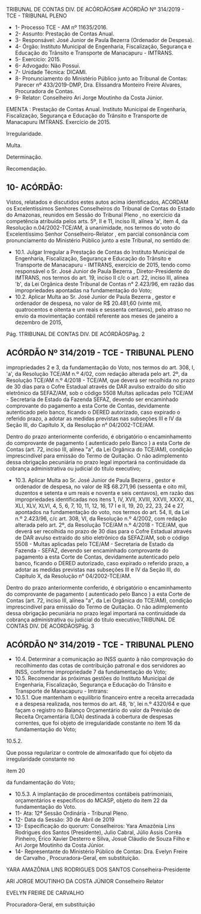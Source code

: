 TRIBUNAL DE CONTAS DIV. DE ACÓRDÃOS## ACÓRDÃO Nº 314/2019 - TCE - TRIBUNAL PLENO

- 1- Processo TCE - AM nº 11635/2016.
- 2- Assunto: Prestação de Contas Anual.
- 3- Responsável: José Junior de Paula Bezerra (Ordenador de Despesa).
- 4- Órgão: Instituto  Municipal  de  Engenharia,  Fiscalização,  Segurança  e  Educação  do Trânsito e Transporte de Manacapuru - IMTRANS.
- 5- Exercício: 2015.
- 6- Advogado: Não Possui.
- 7- Unidade Técnica: DICAMI.
- 8- Pronunciamento  do  Ministério  Público  junto  ao  Tribunal  de  Contas: Parecer  nº 433/2019-DMP, Dra. Elissandra Monteiro Freire Alvares, Procuradora de Contas.
- 9- Relator: Conselheiro Ari Jorge Moutinho da Costa Júnior.

EMENTA : Prestação de Contas  Anual. Instituto Municipal de Engenharia, Fiscalização, Segurança e Educação do Trânsito e Transporte de Manacapuru IMTRANS. Exercício de 2015.

Irregularidade.

Multa.

Determinação.

Recomendação.

## 10-  ACÓRDÃO:

Vistos, relatados e discutidos estes autos acima identificados, ACORDAM os Excelentíssimos Senhores Conselheiros do Tribunal de Contas do Estado do Amazonas, reunidos em Sessão do Tribunal Pleno , no exercício da competência atribuída pelos arts. 5º, II e 11, inciso III, alínea 'a', item 4, da Resolução n.04/2002-TCE/AM, à unanimidade, nos termos do voto do Excelentíssimo Senhor Conselheiro-Relator , em parcial consonância com pronunciamento do Ministério Público junto a este Tribunal, no sentido de:

- 10.1. Julgar  Irregular a  Prestação  de  Contas  do  Instituto  Municipal  de Engenharia, Fiscalização, Segurança e Educação do Trânsito e Transporte de Manacapuru - IMTRANS, exercício de 2015, tendo como responsável o Sr. José Junior de Paula Bezerra , Diretor-Presidente do IMTRANS, nos termos do art. 19, inciso II c/c o art. 22, inciso III, alínea 'b', da Lei Orgânica deste Tribunal de Contas n° 2.423/96, em razão das impropriedades apontadas na fundamentação do Voto;
- 10.2. Aplicar Multa ao Sr. José Junior de Paula Bezerra , gestor e ordenador de despesa, no valor de R$ 20.481,60 (vinte mil, quatrocentos e oitenta e um reais e sessenta centavos), pelo atraso no envio da movimentação contábil referente aos meses  de janeiro a dezembro  de 2015,

Pág. 1TRIBUNAL DE CONTAS DIV. DE ACÓRDÃOSPág. 2

## ACÓRDÃO Nº 314/2019 - TCE - TRIBUNAL PLENO

impropriedades 2 e 3, da fundamentação do Voto, nos termos do art. 308, I, 'a', da Resolução TCE/AM n.º 4/02, com redação alterada pelo art.  2º,  da  Resolução  TCE/AM  n.º  4/2018  - TCE/AM,  que  deverá  ser recolhida no prazo de 30 dias para o Cofre Estadual através de DAR avulso extraído do sítio eletrônico da SEFAZ/AM, sob o código 5508 Multas  aplicadas  pelo  TCE/AM  -  Secretaria  de  Estado  da  Fazenda  SEFAZ, devendo ser encaminhado comprovante do pagamento a esta Corte  de  Contas,  devidamente  autenticado  pelo  banco,  ficando  o DERED autorizado, caso expirado o referido prazo, a adotar as medidas previstas  nas  subseções  III  e  IV  da  Seção  III,  do  Capítulo  X,  da Resolução n° 04/2002-TCE/AM.

Dentro do prazo anteriormente conferido, é obrigatório o encaminhamento  do  comprovante  de  pagamento  ( autenticado  pelo Banco )  a  esta  Corte  de  Contas  (art.  72,  inciso  III,  alínea  "a",  da  Lei Orgânica do TCE/AM), condição imprescindível para emissão do Termo de Quitação. O não adimplemento dessa obrigação pecuniária no prazo legal importará na continuidade da cobrança administrativa ou judicial do título executivo;

- 10.3. Aplicar Multa ao Sr. José Junior de Paula Bezerra , gestor e ordenador de despesa, no valor de R$ 68.271,96 (sessenta e oito mil, duzentos e setenta e um  reais  e noventa  e  seis centavos), em  razão  das impropriedades identificadas nos itens 1, IV, XVII, XVIII, XXVII, XXXV, XL, XLI, XLV, XLVI, 4, 5, 6, 7, 10, 11, 12, 16, 17 I e II, 19, 20, 22, 23, 24 e 27, apontados na fundamentação do voto, nos termos do art. 54, II, da Lei n.º 2.423/96, c/c art. 308, VI, da Resolução n.º 4/2002, com redação alterada pelo art. 2º, da Resolução TCE/AM n.º 4/2018 - TCE/AM, que deverá ser recolhida no prazo de 30 dias para o Cofre Estadual através de DAR avulso extraído do sítio eletrônico da SEFAZ/AM, sob o código 5508 - Multas aplicadas pelo TCE/AM - Secretaria de Estado da Fazenda - SEFAZ, devendo ser encaminhado comprovante do pagamento a esta Corte  de  Contas,  devidamente  autenticado  pelo  banco,  ficando  o DERED autorizado, caso expirado o referido prazo, a adotar as medidas previstas  nas  subseções  III  e  IV  da  Seção  III,  do  Capítulo  X,  da Resolução n° 04/2002-TCE/AM.

Dentro do prazo anteriormente conferido, é obrigatório o encaminhamento  do  comprovante  de  pagamento  ( autenticado  pelo Banco )  a  esta  Corte  de  Contas  (art.  72,  inciso  III,  alínea  "a",  da  Lei Orgânica do TCE/AM), condição imprescindível para emissão do Termo de Quitação. O não adimplemento dessa obrigação pecuniária no prazo legal importará na continuidade da cobrança administrativa ou judicial do título executivo;TRIBUNAL DE CONTAS DIV. DE ACÓRDÃOSPág. 3

## ACÓRDÃO Nº 314/2019 - TCE - TRIBUNAL PLENO

- 10.4. Determinar a  comunicação  ao INSS quanto  à  não  comprovação  do recolhimento  das  cotas  de  contribuição  patronal  e  dos  servidores  ao INSS, conforme impropriedade 7 da fundamentação do Voto;
- 10.5. Recomendar às próximas gestões do Instituto Municipal de Engenharia, Fiscalização,  Segurança  e  Educação  do  Trânsito  e  Transporte  de Manacapuru - Imtrans:
- 10.5.1. Que mantenham o equilíbrio financeiro entre a receita arrecadada e a despesa realizada, nos termos do art. 48, 'b', lei n.º 4320/64 e que façam o registro no Balanço Orçamentário do valor da Previsão de Receita Orçamentária (LOA) destinada à cobertura de despesas correntes, que foi objeto de irregularidade constante no item 16 da fundamentação do Voto;

10.5.2.

Que possa regularizar o controle de almoxarifado que foi objeto da irregularidade constante no

item 20

da fundamentação do Voto;

- 10.5.3. A implantação de procedimentos contábeis patrimoniais, orçamentários  e  específicos  do  MCASP,  objeto  do item  22 da fundamentação do Voto.
- 11-  Ata: 12ª Sessão Ordinária - Tribunal Pleno.
- 12-  Data da Sessão: 30 de Abril de 2019
- 13-  Especificação do quorum: Conselheiros: Yara Amazônia Lins Rodrigues dos Santos (Presidente), Julio Cabral, Júlio Assis Corrêa Pinheiro, Érico Xavier Desterro e Silva, Josué Cláudio de Souza Filho e Ari Jorge Moutinho da Costa Júnior.
- 14-  Representante do Ministério Público de Contas: Dra. Evelyn Freire de Carvalho , Procuradora-Geral, em substituição.

YARA AMAZÔNIA LINS RODRIGUES DOS SANTOS Conselheira-Presidente

ARI JORGE MOUTINHO DA COSTA JÚNIOR Conselheiro Relator

EVELYN FREIRE DE CARVALHO

Procuradora-Geral, em substituição